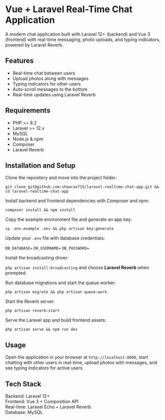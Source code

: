 # Vue + Laravel Real-Time Chat Application

A modern chat application built with Laravel 12+ (backend) and Vue 3 (frontend) with real-time messaging, photo uploads, and typing indicators, powered by Laravel Reverb.

## Features

- Real-time chat between users
- Upload photos along with messages
- Typing indicators for other users
- Auto-scroll messages to the bottom
- Real-time updates using Laravel Reverb

## Requirements

- PHP >= 8.2
- Laravel >= 12.x
- MySQL
- Node.js & npm
- Composer
- Laravel Reverb

## Installation and Setup

Clone the repository and move into the project folder:

`git clone git@github.com:showrav715/laravel-realtime-chat-app.git && cd laravel-realtime-chat-app`

Install backend and frontend dependencies with Composer and npm:

`composer install && npm install`

Copy the example environment file and generate an app key:

`cp .env.example .env && php artisan key:generate`

Update your `.env` file with database credentials:

`DB_DATABASE=`
`DB_USERNAME=`
`DB_PASSWORD=`

Install the broadcasting driver:

`php artisan install:broadcasting` and choose **Laravel Reverb** when prompted.


Run database migrations and start the queue worker:

`php artisan migrate && php artisan queue:work`

Start the Reverb server:

`php artisan reverb:start`


Serve the Laravel app and build frontend assets:

`php artisan serve && npm run dev`

## Usage

Open the application in your browser at `http://localhost:8000`, start chatting with other users in real-time, upload photos with messages, and see typing indicators for active users.

## Tech Stack

Backend: Laravel 12+  
Frontend: Vue 3 + Composition API  
Real-time: Laravel Echo + Laravel Reverb  
Database: MySQL  

